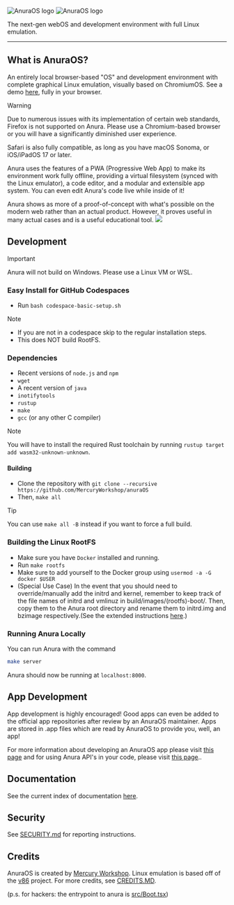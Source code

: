 ![AnuraOS logo](/assets/logo_dark.png#gh-light-mode-only)
![AnuraOS logo](/assets/logo_light.png#gh-dark-mode-only)

The next-gen webOS and development environment with full Linux emulation.

---

## What is AnuraOS?

An entirely local browser-based "OS" and development environment with complete graphical Linux emulation, visually based on ChromiumOS. See a demo [here](https://anura.pro), fully in your browser.

> [!WARNING]  
> Due to numerous issues with its implementation of certain web standards, Firefox is not supported on Anura.
> Please use a Chromium-based browser or you will have a significantly diminished user experience.
>
> Safari is also fully compatible, as long as you have macOS Sonoma, or iOS/iPadOS 17 or later.

Anura uses the features of a PWA (Progressive Web App) to make its environment work fully offline, providing a virtual filesystem (synced with the Linux emulator), a code editor, and a modular and extensible app system. You can even edit Anura's code live while inside of it!

Anura shows as more of a proof-of-concept with what's possible on the modern web rather than an actual product. However, it proves useful in many actual cases and is a useful educational tool.
![](/assets/showcase1.gif)

## Development

> [!IMPORTANT]  
> Anura will not build on Windows. Please use a Linux VM or WSL.

### Easy Install for GitHub Codespaces

-   Run `bash codespace-basic-setup.sh`

> [!NOTE]
>
> -   If you are not in a codespace skip to the regular installation steps.
> -   This does NOT build RootFS.

### Dependencies

-   Recent versions of `node.js` and `npm`
-   `wget`
-   A recent version of `java`
-   `inotifytools`
-   `rustup`
-   `make`
-   `gcc` (or any other C compiler)

> [!NOTE]
> You will have to install the required Rust toolchain by running `rustup target add wasm32-unknown-unknown`.

#### Building

-   Clone the repository with `git clone --recursive https://github.com/MercuryWorkshop/anuraOS`
-   Then, `make all`

> [!TIP]
> You can use `make all -B` instead if you want to force a full build.

### Building the Linux RootFS

-   Make sure you have `Docker` installed and running.
-   Run `make rootfs`
-   Make sure to add yourself to the Docker group using `usermod -a -G docker $USER`
-   (Special Use Case) In the event that you should need to override/manually add the initrd and kernel, remember to keep track of the file names of initrd and vmlinuz in build/images/(rootfs)-boot/. Then, copy them to the Anura root directory and rename them to initrd.img and bzimage respectively.(See the extended instructions [here](./documentation/Kernel_Override.md).)

### Running Anura Locally

You can run Anura with the command

```sh
make server
```

Anura should now be running at `localhost:8000`.

## App Development

App development is highly encouraged! Good apps can even be added to the official app repositories after review by an AnuraOS maintainer. Apps are stored in .app files which are read by AnuraOS to provide you, well, an app!

For more information about developing an AnuraOS app please visit [this page](./documentation/appdevt.md) and for using Anura API's in your code, please visit [this page](./documentation/Anura-API.md)..

## Documentation

See the current index of documentation [here](./documentation/README.md).

## Security

See [SECURITY.md](./SECURITY.md) for reporting instructions.

## Credits

AnuraOS is created by [Mercury Workshop](https://mercurywork.shop). Linux emulation is based off of the [v86](https://github.com/copy/v86) project. For more credits, see [CREDITS.MD](./CREDITS.md).

(p.s. for hackers: the entrypoint to anura is [src/Boot.tsx](./src/Boot.tsx))
